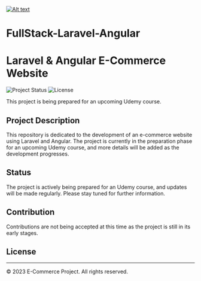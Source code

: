 
[![Alt text](https://img.youtube.com/vi/rRYKIWMkUGQ/0.jpg)](https://www.youtube.com/watch?v=rRYKIWMkUGQ)










# FullStack-Laravel-Angular


# Laravel & Angular E-Commerce Website

![Project Status](https://img.shields.io/badge/Status-In%20Progress-blue)
![License](https://img.shields.io/badge/License-MIT-green)

This project is being prepared for an upcoming Udemy course.

## Project Description

This repository is dedicated to the development of an e-commerce website using Laravel and Angular. The project is currently in the preparation phase for an upcoming Udemy course, and more details will be added as the development progresses.

## Status

The project is actively being prepared for an Udemy course, and updates will be made regularly. Please stay tuned for further information.

## Contribution

Contributions are not being accepted at this time as the project is still in its early stages.

## License

---
© 2023 E-Commerce Project. All rights reserved.


